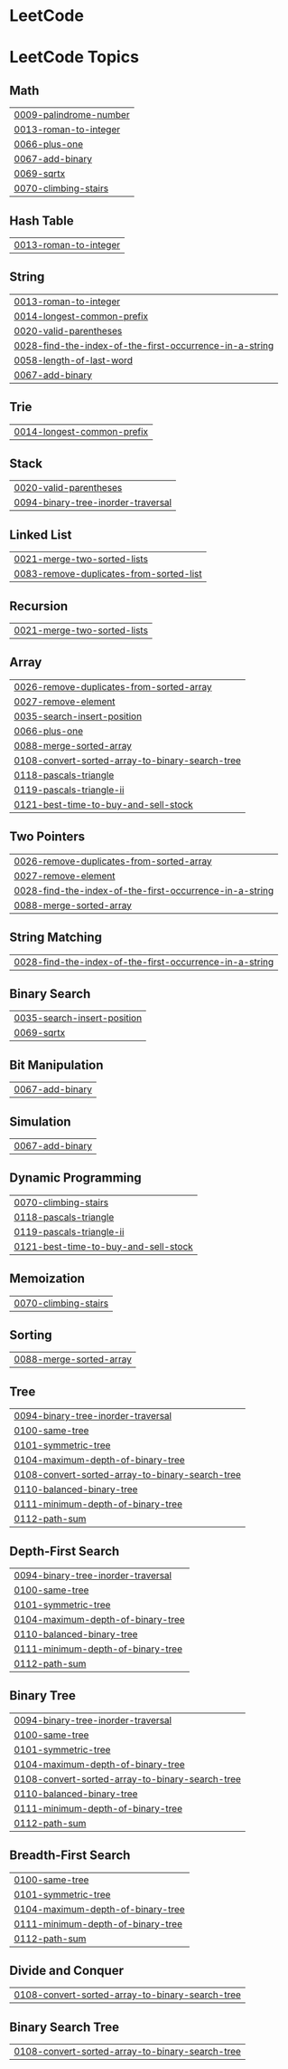 # LeetCode
<!---LeetCode Topics Start-->
# LeetCode Topics
## Math
|  |
| ------- |
| [0009-palindrome-number](https://github.com/jonyz1/LeetCode/tree/master/0009-palindrome-number) |
| [0013-roman-to-integer](https://github.com/jonyz1/LeetCode/tree/master/0013-roman-to-integer) |
| [0066-plus-one](https://github.com/jonyz1/LeetCode/tree/master/0066-plus-one) |
| [0067-add-binary](https://github.com/jonyz1/LeetCode/tree/master/0067-add-binary) |
| [0069-sqrtx](https://github.com/jonyz1/LeetCode/tree/master/0069-sqrtx) |
| [0070-climbing-stairs](https://github.com/jonyz1/LeetCode/tree/master/0070-climbing-stairs) |
## Hash Table
|  |
| ------- |
| [0013-roman-to-integer](https://github.com/jonyz1/LeetCode/tree/master/0013-roman-to-integer) |
## String
|  |
| ------- |
| [0013-roman-to-integer](https://github.com/jonyz1/LeetCode/tree/master/0013-roman-to-integer) |
| [0014-longest-common-prefix](https://github.com/jonyz1/LeetCode/tree/master/0014-longest-common-prefix) |
| [0020-valid-parentheses](https://github.com/jonyz1/LeetCode/tree/master/0020-valid-parentheses) |
| [0028-find-the-index-of-the-first-occurrence-in-a-string](https://github.com/jonyz1/LeetCode/tree/master/0028-find-the-index-of-the-first-occurrence-in-a-string) |
| [0058-length-of-last-word](https://github.com/jonyz1/LeetCode/tree/master/0058-length-of-last-word) |
| [0067-add-binary](https://github.com/jonyz1/LeetCode/tree/master/0067-add-binary) |
## Trie
|  |
| ------- |
| [0014-longest-common-prefix](https://github.com/jonyz1/LeetCode/tree/master/0014-longest-common-prefix) |
## Stack
|  |
| ------- |
| [0020-valid-parentheses](https://github.com/jonyz1/LeetCode/tree/master/0020-valid-parentheses) |
| [0094-binary-tree-inorder-traversal](https://github.com/jonyz1/LeetCode/tree/master/0094-binary-tree-inorder-traversal) |
## Linked List
|  |
| ------- |
| [0021-merge-two-sorted-lists](https://github.com/jonyz1/LeetCode/tree/master/0021-merge-two-sorted-lists) |
| [0083-remove-duplicates-from-sorted-list](https://github.com/jonyz1/LeetCode/tree/master/0083-remove-duplicates-from-sorted-list) |
## Recursion
|  |
| ------- |
| [0021-merge-two-sorted-lists](https://github.com/jonyz1/LeetCode/tree/master/0021-merge-two-sorted-lists) |
## Array
|  |
| ------- |
| [0026-remove-duplicates-from-sorted-array](https://github.com/jonyz1/LeetCode/tree/master/0026-remove-duplicates-from-sorted-array) |
| [0027-remove-element](https://github.com/jonyz1/LeetCode/tree/master/0027-remove-element) |
| [0035-search-insert-position](https://github.com/jonyz1/LeetCode/tree/master/0035-search-insert-position) |
| [0066-plus-one](https://github.com/jonyz1/LeetCode/tree/master/0066-plus-one) |
| [0088-merge-sorted-array](https://github.com/jonyz1/LeetCode/tree/master/0088-merge-sorted-array) |
| [0108-convert-sorted-array-to-binary-search-tree](https://github.com/jonyz1/LeetCode/tree/master/0108-convert-sorted-array-to-binary-search-tree) |
| [0118-pascals-triangle](https://github.com/jonyz1/LeetCode/tree/master/0118-pascals-triangle) |
| [0119-pascals-triangle-ii](https://github.com/jonyz1/LeetCode/tree/master/0119-pascals-triangle-ii) |
| [0121-best-time-to-buy-and-sell-stock](https://github.com/jonyz1/LeetCode/tree/master/0121-best-time-to-buy-and-sell-stock) |
## Two Pointers
|  |
| ------- |
| [0026-remove-duplicates-from-sorted-array](https://github.com/jonyz1/LeetCode/tree/master/0026-remove-duplicates-from-sorted-array) |
| [0027-remove-element](https://github.com/jonyz1/LeetCode/tree/master/0027-remove-element) |
| [0028-find-the-index-of-the-first-occurrence-in-a-string](https://github.com/jonyz1/LeetCode/tree/master/0028-find-the-index-of-the-first-occurrence-in-a-string) |
| [0088-merge-sorted-array](https://github.com/jonyz1/LeetCode/tree/master/0088-merge-sorted-array) |
## String Matching
|  |
| ------- |
| [0028-find-the-index-of-the-first-occurrence-in-a-string](https://github.com/jonyz1/LeetCode/tree/master/0028-find-the-index-of-the-first-occurrence-in-a-string) |
## Binary Search
|  |
| ------- |
| [0035-search-insert-position](https://github.com/jonyz1/LeetCode/tree/master/0035-search-insert-position) |
| [0069-sqrtx](https://github.com/jonyz1/LeetCode/tree/master/0069-sqrtx) |
## Bit Manipulation
|  |
| ------- |
| [0067-add-binary](https://github.com/jonyz1/LeetCode/tree/master/0067-add-binary) |
## Simulation
|  |
| ------- |
| [0067-add-binary](https://github.com/jonyz1/LeetCode/tree/master/0067-add-binary) |
## Dynamic Programming
|  |
| ------- |
| [0070-climbing-stairs](https://github.com/jonyz1/LeetCode/tree/master/0070-climbing-stairs) |
| [0118-pascals-triangle](https://github.com/jonyz1/LeetCode/tree/master/0118-pascals-triangle) |
| [0119-pascals-triangle-ii](https://github.com/jonyz1/LeetCode/tree/master/0119-pascals-triangle-ii) |
| [0121-best-time-to-buy-and-sell-stock](https://github.com/jonyz1/LeetCode/tree/master/0121-best-time-to-buy-and-sell-stock) |
## Memoization
|  |
| ------- |
| [0070-climbing-stairs](https://github.com/jonyz1/LeetCode/tree/master/0070-climbing-stairs) |
## Sorting
|  |
| ------- |
| [0088-merge-sorted-array](https://github.com/jonyz1/LeetCode/tree/master/0088-merge-sorted-array) |
## Tree
|  |
| ------- |
| [0094-binary-tree-inorder-traversal](https://github.com/jonyz1/LeetCode/tree/master/0094-binary-tree-inorder-traversal) |
| [0100-same-tree](https://github.com/jonyz1/LeetCode/tree/master/0100-same-tree) |
| [0101-symmetric-tree](https://github.com/jonyz1/LeetCode/tree/master/0101-symmetric-tree) |
| [0104-maximum-depth-of-binary-tree](https://github.com/jonyz1/LeetCode/tree/master/0104-maximum-depth-of-binary-tree) |
| [0108-convert-sorted-array-to-binary-search-tree](https://github.com/jonyz1/LeetCode/tree/master/0108-convert-sorted-array-to-binary-search-tree) |
| [0110-balanced-binary-tree](https://github.com/jonyz1/LeetCode/tree/master/0110-balanced-binary-tree) |
| [0111-minimum-depth-of-binary-tree](https://github.com/jonyz1/LeetCode/tree/master/0111-minimum-depth-of-binary-tree) |
| [0112-path-sum](https://github.com/jonyz1/LeetCode/tree/master/0112-path-sum) |
## Depth-First Search
|  |
| ------- |
| [0094-binary-tree-inorder-traversal](https://github.com/jonyz1/LeetCode/tree/master/0094-binary-tree-inorder-traversal) |
| [0100-same-tree](https://github.com/jonyz1/LeetCode/tree/master/0100-same-tree) |
| [0101-symmetric-tree](https://github.com/jonyz1/LeetCode/tree/master/0101-symmetric-tree) |
| [0104-maximum-depth-of-binary-tree](https://github.com/jonyz1/LeetCode/tree/master/0104-maximum-depth-of-binary-tree) |
| [0110-balanced-binary-tree](https://github.com/jonyz1/LeetCode/tree/master/0110-balanced-binary-tree) |
| [0111-minimum-depth-of-binary-tree](https://github.com/jonyz1/LeetCode/tree/master/0111-minimum-depth-of-binary-tree) |
| [0112-path-sum](https://github.com/jonyz1/LeetCode/tree/master/0112-path-sum) |
## Binary Tree
|  |
| ------- |
| [0094-binary-tree-inorder-traversal](https://github.com/jonyz1/LeetCode/tree/master/0094-binary-tree-inorder-traversal) |
| [0100-same-tree](https://github.com/jonyz1/LeetCode/tree/master/0100-same-tree) |
| [0101-symmetric-tree](https://github.com/jonyz1/LeetCode/tree/master/0101-symmetric-tree) |
| [0104-maximum-depth-of-binary-tree](https://github.com/jonyz1/LeetCode/tree/master/0104-maximum-depth-of-binary-tree) |
| [0108-convert-sorted-array-to-binary-search-tree](https://github.com/jonyz1/LeetCode/tree/master/0108-convert-sorted-array-to-binary-search-tree) |
| [0110-balanced-binary-tree](https://github.com/jonyz1/LeetCode/tree/master/0110-balanced-binary-tree) |
| [0111-minimum-depth-of-binary-tree](https://github.com/jonyz1/LeetCode/tree/master/0111-minimum-depth-of-binary-tree) |
| [0112-path-sum](https://github.com/jonyz1/LeetCode/tree/master/0112-path-sum) |
## Breadth-First Search
|  |
| ------- |
| [0100-same-tree](https://github.com/jonyz1/LeetCode/tree/master/0100-same-tree) |
| [0101-symmetric-tree](https://github.com/jonyz1/LeetCode/tree/master/0101-symmetric-tree) |
| [0104-maximum-depth-of-binary-tree](https://github.com/jonyz1/LeetCode/tree/master/0104-maximum-depth-of-binary-tree) |
| [0111-minimum-depth-of-binary-tree](https://github.com/jonyz1/LeetCode/tree/master/0111-minimum-depth-of-binary-tree) |
| [0112-path-sum](https://github.com/jonyz1/LeetCode/tree/master/0112-path-sum) |
## Divide and Conquer
|  |
| ------- |
| [0108-convert-sorted-array-to-binary-search-tree](https://github.com/jonyz1/LeetCode/tree/master/0108-convert-sorted-array-to-binary-search-tree) |
## Binary Search Tree
|  |
| ------- |
| [0108-convert-sorted-array-to-binary-search-tree](https://github.com/jonyz1/LeetCode/tree/master/0108-convert-sorted-array-to-binary-search-tree) |
<!---LeetCode Topics End-->
